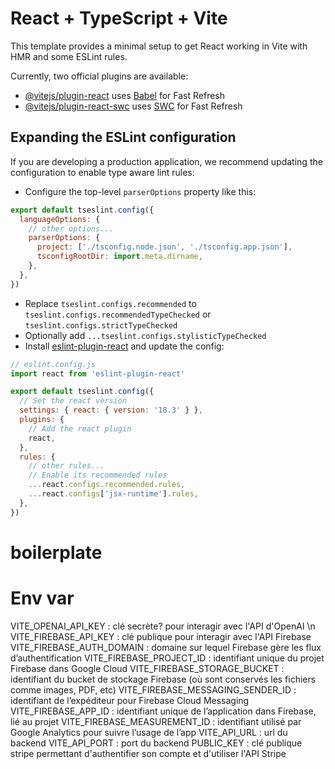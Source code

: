 # React + TypeScript + Vite

This template provides a minimal setup to get React working in Vite with HMR and some ESLint rules.

Currently, two official plugins are available:

- [@vitejs/plugin-react](https://github.com/vitejs/vite-plugin-react/blob/main/packages/plugin-react/README.md) uses [Babel](https://babeljs.io/) for Fast Refresh
- [@vitejs/plugin-react-swc](https://github.com/vitejs/vite-plugin-react-swc) uses [SWC](https://swc.rs/) for Fast Refresh

## Expanding the ESLint configuration

If you are developing a production application, we recommend updating the configuration to enable type aware lint rules:

- Configure the top-level `parserOptions` property like this:

```js
export default tseslint.config({
  languageOptions: {
    // other options...
    parserOptions: {
      project: ['./tsconfig.node.json', './tsconfig.app.json'],
      tsconfigRootDir: import.meta.dirname,
    },
  },
})
```

- Replace `tseslint.configs.recommended` to `tseslint.configs.recommendedTypeChecked` or `tseslint.configs.strictTypeChecked`
- Optionally add `...tseslint.configs.stylisticTypeChecked`
- Install [eslint-plugin-react](https://github.com/jsx-eslint/eslint-plugin-react) and update the config:

```js
// eslint.config.js
import react from 'eslint-plugin-react'

export default tseslint.config({
  // Set the react version
  settings: { react: { version: '18.3' } },
  plugins: {
    // Add the react plugin
    react,
  },
  rules: {
    // other rules...
    // Enable its recommended rules
    ...react.configs.recommended.rules,
    ...react.configs['jsx-runtime'].rules,
  },
})
```
# boilerplate

# Env var 

VITE_OPENAI_API_KEY : clé secrète? pour interagir avec l'API d'OpenAI \n
VITE_FIREBASE_API_KEY : clé publique pour interagir avec l'API Firebase
VITE_FIREBASE_AUTH_DOMAIN : domaine sur lequel Firebase gère les flux d’authentification
VITE_FIREBASE_PROJECT_ID : identifiant unique du projet Firebase dans Google Cloud
VITE_FIREBASE_STORAGE_BUCKET : identifiant du bucket de stockage Firebase (où sont conservés les fichiers comme images, PDF, etc)
VITE_FIREBASE_MESSAGING_SENDER_ID : identifiant de l’expéditeur pour Firebase Cloud Messaging
VITE_FIREBASE_APP_ID : identifiant unique de l’application dans Firebase, lié au projet
VITE_FIREBASE_MEASUREMENT_ID : identifiant utilisé par Google Analytics pour suivre l’usage de l’app
VITE_API_URL : url du backend
VITE_API_PORT : port du backend
PUBLIC_KEY : clé publique stripe permettant d'authentifier son compte et d'utiliser l'API Stripe
